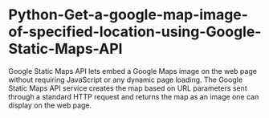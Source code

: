 # Python-Get-a-google-map-image-of-specified-location-using-Google-Static-Maps-API
Google Static Maps API lets embed a Google Maps image on the web page without requiring JavaScript or any dynamic page loading. The Google Static Maps API service creates the map based on URL parameters sent through a standard HTTP request and returns the map as an image one can display on the web page.
